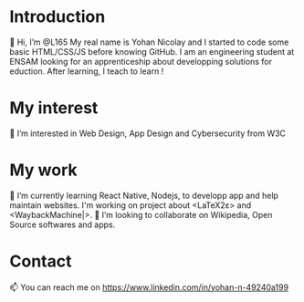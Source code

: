 Introduction
=============
👋 Hi, I’m @L165
My real name is Yohan Nicolay and I started to code some basic HTML/CSS/JS before knowing GitHub.
I am an engineering student at ENSAM looking for an apprenticeship about developping solutions for eduction.
After learning, I teach to learn !

My interest
===========
👀 I’m interested in Web Design, App Design and Cybersecurity from W3C

My work
=======
🌱 I’m currently learning React Native, Nodejs, to developp app and help maintain websites.
I'm working on project about <LaTeX2ε> and <WaybackMachine|>.
💞️ I’m looking to collaborate on Wikipedia, Open Source softwares and apps.

Contact
=======
📫 You can reach me on 
<https://www.linkedin.com/in/yohan-n-49240a199>
<!--github.com>
stackoverflow.com
google
L165/L165 is a ✨ special ✨ repository because its `README.md` (this file) appears on your GitHub profile.
You can click the Preview link to take a look at your changes.
--->
